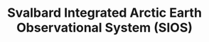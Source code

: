 ---
layout: default
description: 'An international observing system for long-term measurements in and
  around the Norwegian archipelago of Svalbard addressing Earth System Science questions '
notes: Focused specifically on Svalbard region
shortname: sios
thumbnail_url: https://sios-svalbard.org/system/files/common/Logo-SIOS-ORIGINAL-rgb-simple_trimmed_small.png
timestamp: Fri, 11 Feb 2022 14:18:25 GMT
title: Svalbard Integrated Arctic Earth Observational System (SIOS)
tool/software: Svalbard Integrated Arctic Earth Observational System (SIOS)
uuid: 7f6d1321-9f19-47ab-83c7-ee6b9ad41a01
website_link: https://sios-svalbard.org/
---